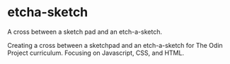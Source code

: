 # etcha-sketch
A cross between a sketch pad and an etch-a-sketch.

Creating a cross between a sketchpad and an etch-a-sketch for The Odin Project curriculum. Focusing on Javascript, CSS, and HTML.
